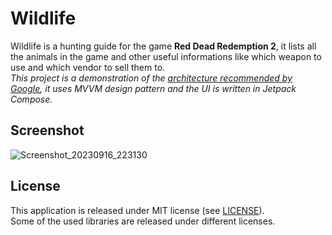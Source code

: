 # Wildlife

Wildlife is a hunting guide for the game <b>Red Dead Redemption 2</b>, it lists all the animals in the game and other useful informations like which weapon to use and which vendor to sell them to.<br>
<i>This project is a demonstration of the [architecture recommended by Google](https://developer.android.com/topic/architecture#recommended-app-arch), it uses MVVM design pattern and the UI is written in Jetpack Compose.</i>

## Screenshot

![Screenshot_20230916_223130](https://github.com/leomarques/wildlife/assets/1104925/957b9b7d-0a11-4a9e-8958-88e3785deb77)

## License

This application is released under MIT license (see [LICENSE](LICENSE)).<br>
Some of the used libraries are released under different licenses.
